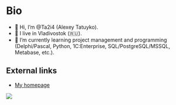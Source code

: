 # Bio
- 👋 Hi, I’m @Ta2i4 (Alexey Tatuyko).
- 👀 I live in Vladivostok (:ru:).
- 🌱 I’m currently learning project management and programming (Delphi/Pascal, Python, 1C:Enterprise, SQL/PostgreSQL/MSSQL, Metabase, etc.).

## External links
- [My homepage](https://ta2i4.ru/)

![](https://komarev.com/ghpvc/?username=Ta2i4)
